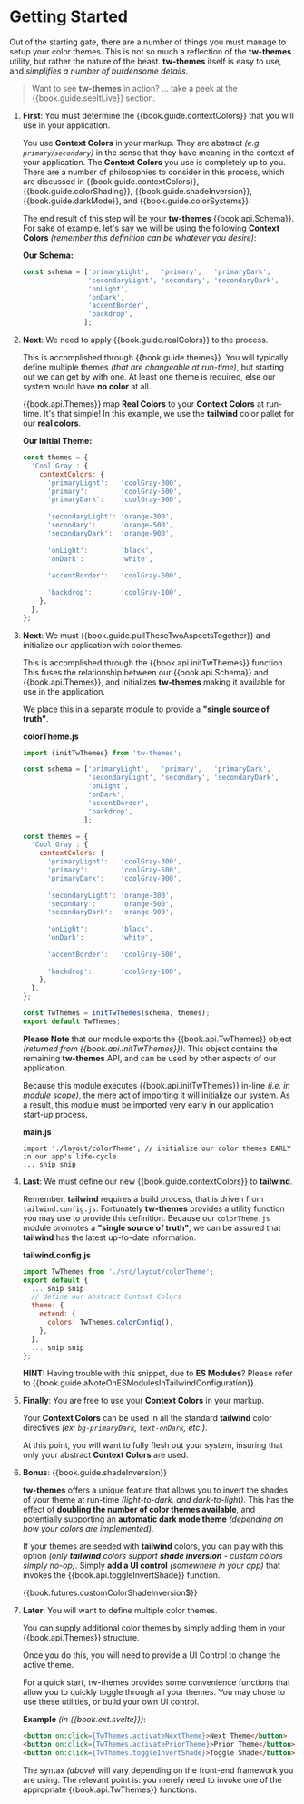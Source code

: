 # Getting Started

Out of the starting gate, there are a number of things you must manage
to setup your color themes.  This is not so much a reflection of the
**tw-themes** utility, but rather the nature of the beast.  **tw-themes** itself
is easy to use, and _simplifies a number of burdensome details_.

> Want to see **tw-themes** in action? ... take a peek at the
> {{book.guide.seeItLive}} section.

1. **First**: You must determine the {{book.guide.contextColors}} that
   you will use in your application.

   You use **Context Colors** in your markup.  They are abstract
   _(e.g. `primary`/`secondary`)_ in the sense that they have meaning
   in the context of your application.  The **Context Colors** you use
   is completely up to you.  There are a number of philosophies to
   consider in this process, which are discussed in
   {{book.guide.contextColors}}, {{book.guide.colorShading}},
   {{book.guide.shadeInversion}}, {{book.guide.darkMode}}, and
   {{book.guide.colorSystems}}.
   
   The end result of this step will be your **tw-themes**
   {{book.api.Schema}}.  For sake of example, let's say we will be
   using the following **Context Colors** _(remember this definition
   can be whatever you desire)_:
   
   **Our Schema:**
   ```js
   const schema = ['primaryLight',   'primary',   'primaryDark',
                   'secondaryLight', 'secondary', 'secondaryDark',
                   'onLight',
                   'onDark',
                   'accentBorder',
                   'backdrop',
                  ];
   ```

2. **Next**: We need to apply {{book.guide.realColors}} to the process.  
   
   This is accomplished through {{book.guide.themes}}.  You will
   typically define multiple themes _(that are changeable at
   run-time)_, but starting out we can get by with one.  At least one
   theme is required, else our system would have **no color** at all.

   {{book.api.Themes}} map **Real Colors** to your **Context Colors**
   at run-time.  It's that simple!  In this example, we use the
   **tailwind** color pallet for our **real colors**.
   
   **Our Initial Theme:**
   ```js
   const themes = {
     'Cool Gray': {
       contextColors: {
         'primaryLight':   'coolGray-300',
         'primary':        'coolGray-500',
         'primaryDark':    'coolGray-900',
         
         'secondaryLight': 'orange-300',
         'secondary':      'orange-500',
         'secondaryDark':  'orange-900',
         
         'onLight':        'black',
         'onDark':         'white',
         
         'accentBorder':   'coolGray-600',
         
         'backdrop':       'coolGray-100',
       },
     },
   };
   ```
   
3. **Next**: We must {{book.guide.pullTheseTwoAspectsTogether}} and
   initialize our application with color themes.
   
   This is accomplished through the {{book.api.initTwThemes}}
   function.  This fuses the relationship between our
   {{book.api.Schema}} and {{book.api.Themes}}, and initializes
   **tw-themes** making it available for use in the application.

   We place this in a separate module to provide a **"single source of
   truth"**.
   
   **colorTheme.js**
   ```js
   import {initTwThemes} from 'tw-themes';
   
   const schema = ['primaryLight',   'primary',   'primaryDark',
                   'secondaryLight', 'secondary', 'secondaryDark',
                   'onLight',
                   'onDark',
                   'accentBorder',
                   'backdrop',
                  ];
   
   const themes = {
     'Cool Gray': {
       contextColors: {
         'primaryLight':   'coolGray-300',
         'primary':        'coolGray-500',
         'primaryDark':    'coolGray-900',
         
         'secondaryLight': 'orange-300',
         'secondary':      'orange-500',
         'secondaryDark':  'orange-900',
         
         'onLight':        'black',
         'onDark':         'white',
         
         'accentBorder':   'coolGray-600',
         
         'backdrop':       'coolGray-100',
       },
     },
   };
   
   const TwThemes = initTwThemes(schema, themes);
   export default TwThemes;
   ```

   **Please Note** that our module exports the {{book.api.TwThemes}}
   object _(returned from {{book.api.initTwThemes}})_.  This object
   contains the remaining **tw-themes** API, and can be used by other
   aspects of our application.

   Because this module executes {{book.api.initTwThemes}} in-line
   _(i.e. in module scope)_, the mere act of importing it will
   initialize our system.  As a result, this module must be imported
   very early in our application start-up process.
   
   **main.js**
   ```
   import './layout/colorTheme'; // initialize our color themes EARLY in our app's life-cycle
   ... snip snip
   ```
   
4. **Last**: We must define our new {{book.guide.contextColors}} to **tailwind**.
   
   Remember, **tailwind** requires a build process, that is driven
   from `tailwind.config.js`.  Fortunately **tw-themes** provides a
   utility function you may use to provide this definition.  Because
   our `colorTheme.js` module promotes a **"single source of truth"**,
   we can be assured that **tailwind** has the latest up-to-date
   information.
   
   **tailwind.config.js**
   ```js
   import TwThemes from './src/layout/colorTheme';
   export default {
     ... snip snip
     // define our abstract Context Colors
     theme: {
       extend: {
         colors: TwThemes.colorConfig(),
       },
     },
     ... snip snip
   };
   ```

   **HINT:** Having trouble with this snippet, due to **ES Modules**?
   Please refer to {{book.guide.aNoteOnESModulesInTailwindConfiguration}}.
   
5. **Finally**: You are free to use your **Context Colors** in your markup.
   
   Your **Context Colors** can be used in all the standard
   **tailwind** color directives _(ex: `bg-primaryDark`,
   `text-onDark`, etc.)_.
   
   At this point, you will want to fully flesh out your system,
   insuring that only your abstract **Context Colors** are used.

6. **Bonus**: {{book.guide.shadeInversion}}

   **tw-themes** offers a unique feature that allows you to invert the
   shades of your theme at run-time _(light-to-dark, and
   dark-to-light)_.  This has the effect of **doubling the number of
   color themes available**, and potentially supporting an **automatic
   dark mode theme** _(depending on how your colors are implemented)_.

   If your themes are seeded with **tailwind** colors, you can play
   with this option _(only **tailwind** colors support **shade
   inversion** - custom colors simply no-op)_.  Simply **add a UI
   control** _(somewhere in your app)_ that invokes the
   {{book.api.toggleInvertShade}} function.

   {{book.futures.customColorShadeInversion$}}

7. **Later**: You will want to define multiple color themes.
   
   You can supply additional color themes by simply adding them in
   your {{book.api.Themes}} structure.
   
   Once you do this, you will need to provide a UI Control to change
   the active theme.

   For a quick start, tw-themes provides some convenience functions
   that allow you to quickly toggle through all your themes.  You may
   chose to use these utilities, or build your own UI control.

   **Example** _(in {{book.ext.svelte}})_:
   ```html
   <button on:click={TwThemes.activateNextTheme}>Next Theme</button>
   <button on:click={TwThemes.activatePriorTheme}>Prior Theme</button>
   <button on:click={TwThemes.toggleInvertShade}>Toggle Shade</button>
   ```

   The syntax _(above)_ will vary depending on the front-end framework
   you are using.  The relevant point is: you merely need to invoke
   one of the appropriate {{book.api.TwThemes}} functions.
